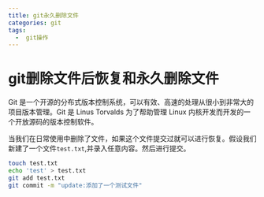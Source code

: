 ```yaml
---
title: git永久删除文件
categories: git
tags:
  -  git操作
---
```



# git删除文件后恢复和永久删除文件

Git 是一个开源的分布式版本控制系统，可以有效、高速的处理从很小到非常大的项目版本管理。Git 是 Linus Torvalds 为了帮助管理 Linux 内核开发而开发的一个开放源码的版本控制软件。

当我们在日常使用中删除了文件，如果这个文件提交过就可以进行恢复。假设我们新建了一个文件`test.txt`,并录入任意内容。然后进行提交。
```bash
touch test.txt
echo 'test' > test.txt 
git add test.txt
git commit -m "update:添加了一个测试文件"
```